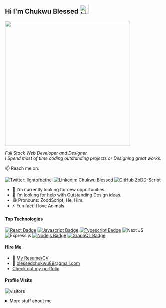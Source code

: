 ## Hi I'm Chukwu Blessed <img src="https://user-images.githubusercontent.com/1303154/88677602-1635ba80-d120-11ea-84d8-d263ba5fc3c0.gif" width="28px" height="28px" alt="hi">

<img align='center' src="https://i.pinimg.com/originals/66/83/3e/66833e07d6fb9eb5d724e47d0c814285.gif" width="400">

<p> <em> Full Stack Web Developer and Designer. </br> I Spend most of time coding outstanding projects or Designing great works. </em> </p>

:mailbox: Reach me on:

[![Twitter: lightofbethel](https://img.shields.io/twitter/follow/lightofbethel?style=social)](https://twitter.com/LightOfBethel)
[![Linkedin: Chukwu Blessed](https://img.shields.io/badge/-ChukwuBlessed-blue?style=flat-square&logo=Linkedin&logoColor=white&link=https://www.linkedin.com/in/chukwu-blessed/)](https://www.linkedin.com/in/chukwu-blessed-312043151/)
[![GitHub ZoDD-Script](https://img.shields.io/github/followers/ZoDD-Script?label=follow&style=social)](https://github.com/ZoDD-Script)


<!-- TODO: Add last video link -->

- 🔭 I'm currently looking for new opportunities
- 🤔 I’m looking for help with Outstanding Design ideas.
- 😄 Pronouns: ZoddScript, He, Him.
- ⚡ Fun fact: I love Animals.

#### Top Technologies

<!-- TODO: Make technologies links takes you to repositories -->

[![React Badge](https://img.shields.io/badge/-React-61DBFB?style=for-the-badge&labelColor=black&logo=react&logoColor=61DBFB)](#) [![Javascript Badge](https://img.shields.io/badge/-Javascript-F0DB4F?style=for-the-badge&labelColor=black&logo=javascript&logoColor=F0DB4F)](#) [![Typescript Badge](https://img.shields.io/badge/-Typescript-007acc?style=for-the-badge&labelColor=black&logo=typescript&logoColor=007acc)](#) ![Next JS](https://img.shields.io/badge/Next-black?style=for-the-badge&logo=next.js&logoColor=white) ![Express.js](https://img.shields.io/badge/express.js-%23404d59.svg?style=for-the-badge&logo=express&logoColor=%2361DAFB) [![Nodejs Badge](https://img.shields.io/badge/-Nodejs-3C873A?style=for-the-badge&labelColor=black&logo=node.js&logoColor=3C873A)](#) [![GraphQL Badge](https://img.shields.io/badge/-GraphQl-e535ab?style=for-the-badge&labelColor=black&logo=node.js&logoColor=e535ab)](#)


#### Hire Me
- :paperclip: [My Resume/CV](https://drive.google.com/file/d/16v5-sqCwAbnDUfEfGg_Axa_7kZsxkF8n/view?usp=sharing)
- :email: blessedchukwu89@gmail.com 
- [Check out my portfolio](https://zodd-script.github.io/Portfolio/)


#### Profile Visits 

![visitors](https://visitor-badge.glitch.me/badge?page_id=ZoDD-Script.ZoDD-Script)

<details>
<summary>
  More stuff about me
</summary>

<br >

#### Github Stats

| ![Blessed's GitHub stats](https://github-readme-stats.vercel.app/api?username=ZoDD-Script&show_icons=true&theme=city_lights) | ![Blessed's GitHub Streak](https://github-readme-streak-stats.herokuapp.com/?user=ZoDD-Script&theme=city-lights) |
| :---: | :---: |

| ![Top Langs](https://github-readme-stats.vercel.app/api/top-langs/?username=ZoDD-Script&theme=city_lights) |
| :---: |
</details>
